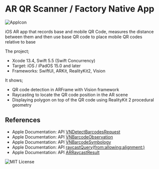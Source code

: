 # AR QR Scanner / Factory Native App

![AppIcon](https://user-images.githubusercontent.com/66309582/170818164-78551d05-b19f-4422-91b6-386d7194f3ea.png)

iOS AR app that records base and mobile QR Code, measures the distance between them and then use base QR code to place mobile QR codes relative to base

The project;

- Xcode 13.4, Swift 5.5 (Swift Concurrency)
- Target: iOS / iPadOS 15.0 and later
- Frameworks: SwiftUI, ARKit, RealityKit2, Vision

It shows;

- QR code detection in ARFrame with Vision framework
- Raycasting to locate the QR code position in the AR scene
- Displaying polygon on top of the QR code using RealityKit 2 procedural geometry

## References

- Apple Documentation: API [VNDetectBarcodesRequest](https://developer.apple.com/documentation/vision/vndetectbarcodesrequest)
- Apple Documentation: API [VNBarcodeObservation](https://developer.apple.com/documentation/vision/vnbarcodeobservation)
- Apple Documentation: API [VNBarcodeSymbology](https://developer.apple.com/documentation/vision/vnbarcodesymbology)
- Apple Documentation: API [raycastQuery(from:allowing:alignment:)
](https://developer.apple.com/documentation/arkit/arframe/3194578-raycastquery)
- Apple Documentation: API [ARRaycastResult](https://developer.apple.com/documentation/arkit/arraycastresult)

![MIT License](http://img.shields.io/badge/license-MIT-blue.svg?style=flat)
